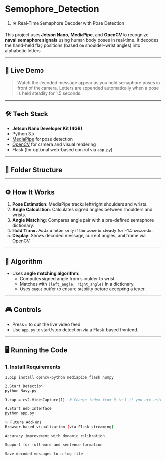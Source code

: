 # Semophore_Detection

1. 🪖 Real-Time Semaphore Decoder with Pose Detection

This project uses **Jetson Nano**, **MediaPipe**, and **OpenCV** to recognize **naval semaphore signals** using human body poses in real-time. It decodes the hand-held flag positions (based on shoulder–wrist angles) into alphabetic letters.

---

## 🚀 Live Demo

> Watch the decoded message appear as you hold semaphore poses in front of the camera. Letters are appended automatically when a pose is held steadily for 1.5 seconds.

---

## 🛠️ Tech Stack

- **Jetson Nano Developer Kit (4GB)**
- Python 3.x
- [MediaPipe](https://github.com/google/mediapipe) for pose detection
- [OpenCV](https://opencv.org/) for camera and visual rendering
- Flask (for optional web-based control via `app.py`)

---

## 📂 Folder Structure

---

## ⚙️ How It Works

1. **Pose Estimation**: MediaPipe tracks left/right shoulders and wrists.
2. **Angle Calculation**: Calculates signed angles between shoulders and wrists.
3. **Angle Matching**: Compares angle pair with a pre-defined semaphore dictionary.
4. **Hold Timer**: Adds a letter only if the pose is steady for >1.5 seconds.
5. **Display**: Shows decoded message, current angles, and frame via OpenCV.

---

## 🧠 Algorithm

- Uses **angle matching algorithm**:
  - Computes signed angle from shoulder to wrist.
  - Matches with `(left_angle, right_angle)` in a dictionary.
  - Uses `deque` buffer to ensure stability before accepting a letter.

---

## 🎮 Controls

- Press `q` to quit the live video feed.
- Use `app.py` to start/stop detection via a Flask-based frontend.

---

## 🖥️ Running the Code

### 1. Install Requirements

```bash
1.pip install opencv-python mediapipe flask numpy

2.Start Detection
python Navy.py

3.cap = cv2.VideoCapture(1)  # Change index from 0 to 1 if you are using a seconday web cam

4.Start Web Interface
python app.py

✨ Future Add-ons
Browser-based visualization (via Flask streaming)

Accuracy improvement with dynamic calibration

Support for full word and sentence formation

Save decoded messages to a log file

```
